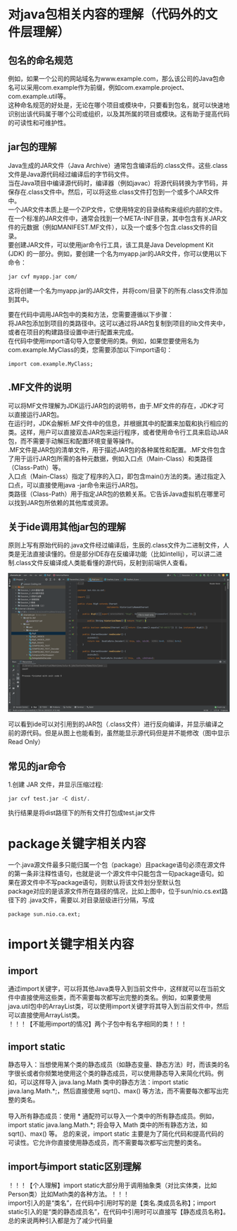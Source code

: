 <h1>对java包相关内容的理解（代码外的文件层理解）</h1>
<h2>包名的命名规范</h2>

例如，如果一个公司的网站域名为www.example.com，那么该公司的Java包命名可以采用com.example作为前缀，例如com.example.project、com.example.util等。<br/>
这种命名规范的好处是，无论在哪个项目或模块中，只要看到包名，就可以快速地识别出该代码属于哪个公司或组织，以及其所属的项目或模块。这有助于提高代码的可读性和可维护性。<br/>

<h2>jar包的理解</h2>
Java生成的JAR文件（Java Archive）通常包含编译后的.class文件。这些.class文件是Java源代码经过编译后的字节码文件。<br/>
当在Java项目中编译源代码时，编译器（例如javac）将源代码转换为字节码，并保存在.class文件中。然后，可以将这些.class文件打包到一个或多个JAR文件中。<br/>
一个JAR文件本质上是一个ZIP文件，它使用特定的目录结构来组织内部的文件。在一个标准的JAR文件中，通常会找到一个META-INF目录，其中包含有关JAR文件的元数据（例如MANIFEST.MF文件），以及一个或多个包含.class文件的目录。<br/>
要创建JAR文件，可以使用jar命令行工具，该工具是Java Development Kit (JDK) 的一部分。例如，要创建一个名为myapp.jar的JAR文件，你可以使用以下命令：<br/>

```
jar cvf myapp.jar com/
```
这将创建一个名为myapp.jar的JAR文件，并将com/目录下的所有.class文件添加到其中。<br/>

要在代码中调用JAR包中的类和方法，您需要遵循以下步骤：<br/>
将JAR包添加到项目的类路径中。这可以通过将JAR包复制到项目的lib文件夹中，或者在项目的构建路径设置中进行配置来完成。<br/>
在代码中使用import语句导入您要使用的类。例如，如果您要使用名为com.example.MyClass的类，您需要添加以下import语句：<br/>

```
import com.example.MyClass;
```

<h2>.MF文件的说明</h2>
可以将MF文件理解为JDK运行JAR包的说明书，由于.MF文件的存在，JDK才可以直接运行JAR包。<br/>
在运行时，JDK会解析.MF文件中的信息，并根据其中的配置来加载和执行相应的类。这样，用户可以直接双击JAR包来运行程序，或者使用命令行工具来启动JAR包，而不需要手动解压和配置环境变量等操作。<br/>
.MF文件是JAR包的清单文件，用于描述JAR包的各种属性和配置。.MF文件包含了用于运行JAR包所需的各种元数据，例如入口点（Main-Class）和类路径（Class-Path）等。<br/>
入口点（Main-Class）指定了程序的入口，即包含main()方法的类。通过指定入口点，可以直接使用java -jar命令来运行JAR包。<br/>
类路径（Class-Path）用于指定JAR包的依赖关系。它告诉Java虚拟机在哪里可以找到JAR包所依赖的其他库或资源。<br/>

<h2>关于ide调用其他jar包的理解</h2>
原则上写有原始代码的.java文件经过编译后，生辰的.class文件为二进制文件，人类是无法直接读懂的。但是部分IDE存在反编译功能（比如intellij），可以讲二进制.class文件反编译成人类能看懂的源代码，反射到前端供人查看。</br>

![image](./Static/0-3.png)

可以看到ide可以对引用到的JAR包（.class文件）进行反向编译，并显示编译之前的源代码。但是从图上也能看到，虽然能显示源代码但是并不能修改（图中显示Read Only） <br/>

<h2>常见的jar命令</h2>
1.创建 JAR 文件，井显示压缩过程: 

```
jar cvf test.jar -C dist/.
```

执行结果是将dist路径下的所有文件打包成test.jar文件

<h1>package关键字相关内容</h1>
一个.java源文件最多只能归属一个包（package）且package语句必须在源文件的第一条非注释性语句，也就是说一个源文件中只能包含一句package语句。如果在源文件中不写package语句，则默认将该文件划分至默认包 <br/>
package对应的是该源文件所在路径的情况，比如上图中，位于sun/nio.cs.ext路径下的 .java文件，需要以.对目录层级进行分隔，写成

```
package sun.nio.ca.ext;
```

<h1>import关键字相关内容</h1>
<h2>import</h2>
通过import关键字，可以将其他Java类导入到当前文件中，这样就可以在当前文件中直接使用这些类，而不需要每次都写出完整的类名。例如，如果要使用java.util包中的ArrayList类，可以使用import关键字将其导入到当前文件中，然后可以直接使用ArrayList类。<br/>
！！！【不能用import的情况】两个子包中有名字相同的类！！！<br/>

<h2>import static</h2>
静态导入：当想使用某个类的静态成员（如静态变量、静态方法）时，而该类的名字很长或者你频繁地使用这个类的静态成员，可以使用静态导入来简化代码。例如，可以这样导入 java.lang.Math 类中的静态方法：import static java.lang.Math.*;，然后直接使用 sqrt()、max() 等方法，而不需要每次都写出完整的类名。<br/>
<br/>
导入所有静态成员：使用 * 通配符可以导入一个类中的所有静态成员。例如，import static java.lang.Math.*; 将会导入 Math 类中的所有静态方法，如 sqrt()、max() 等。
总的来说，import static 主要是为了简化代码和提高代码的可读性。它允许你直接使用静态成员，而不需要每次都写出完整的类名。<br/>

<h2>import与import static区别理解</h2>
！！！【个人理解】import static大部分用于调用抽象类（对比实体类，比如Person类）比如Math类的各种方法。！！！ <br/>
import引入的是“类名”，在代码中引用时写的是【类名.类成员名称】；import static引入的是“类的静态成员名”，在代码中引用时可以直接写【静态成员名称】。总的来说两种引入都是为了减少代码量<br/>
